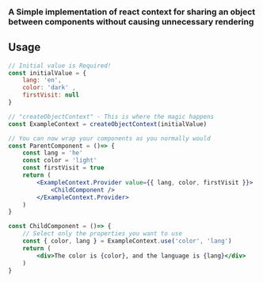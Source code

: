 ### A Simple implementation of react context for sharing an object between components without causing unnecessary rendering

## Usage
```jsx
// Initial value is Required!
const initialValue = {
    lang: 'en',
    color: 'dark' ,
    firstVisit: null
}

// "createObjectContext" - This is where the magic happens
const ExampleContext = createObjectContext(initialValue)

// You can now wrap your components as you normally would
const ParentComponent = ()=> {
    const lang = 'he'
    const color = 'light'
    const firstVisit = true
    return (
        <ExampleContext.Provider value={{ lang, color, firstVisit }}>
            <ChildComponent />
        </ExampleContext.Provider>
    )
}

const ChildComponent = ()=> {
    // Select only the properties you want to use
    const { color, lang } = ExampleContext.use('color', 'lang')
    return (
        <div>The color is {color}, and the language is {lang}</div>
    )
}
```